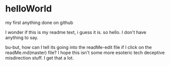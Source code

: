# helloWorld
my first anything done on github


I wonder if this is my readme text, i guess it is.  so hello.  I don't have anything to say.

bu-but, how can I tell its going into the readMe-edit file if I click on the readMe.md(master) file?
I hope this isn't some more esoteric tech deceptive misdirection stuff.  I get that a lot.
